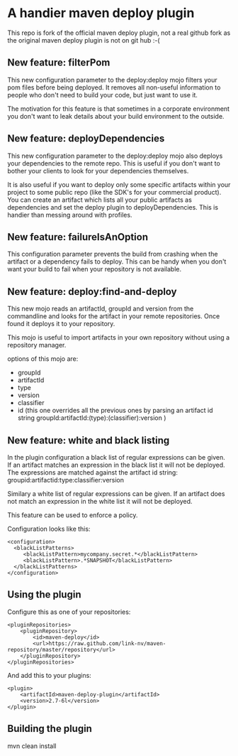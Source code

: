 A handier maven deploy plugin
=============================

This repo is fork of the official maven deploy plugin, not a real github fork as the original maven deploy plugin is not on git hub :-(

New feature: filterPom
----------------------

This new configuration parameter to the deploy:deploy mojo filters your pom files before being deployed. It removes all non-useful information to people who don't need to build your code, but just want to use it. 

The motivation for this feature is that sometimes in a corporate environment you don't want to leak details about your build environment to the outside.

New feature: deployDependencies
-------------------------------

This new configuration parameter to the deploy:deploy mojo also deploys your dependencies to the remote repo. This is useful if you don't want to bother your clients to look for your dependencies themselves.

It is also useful if you want to deploy only some specific artifacts within your project to some public repo (like the SDK's for your commercial product). You can create an artifact which lists all your public artifacts as dependencies and set the deploy plugin to deployDependencies. This is handier than messing around with profiles.

New feature: failureIsAnOption
------------------------------

This configuration parameter prevents the build from crashing when the artifact or a dependency fails to deploy. This can be handy when you don't want your build to fail when your repository is not available. 

New feature: deploy:find-and-deploy
-----------------------------------

This new mojo reads an artifactId, groupId and version from the commandline and looks for the artifact in your remote repositories. Once found it deploys it to your repository.

This mojo is useful to import artifacts in your own repository without using a repository manager.

options of this mojo are:

*    groupId
*    artifactId
*    type
*    version
*    classifier
*    id (this one overrides all the previous ones by parsing an artifact id string groupId:artifactId:(type):(classifier):version ) 

New feature: white and black listing
------------------------------------
In the plugin configuration a black list of regular expressions can be given. If an artifact matches an expression in the black list it will not be deployed. The expressions are matched against the artifact id string: groupid:artifactid:type:classifier:version

Similary a white list of regular expressions can be given. If an artifact does not match an expression in the white list it will not be deployed.

This feature can be used to enforce a policy.

Configuration looks like this:

    <configuration>
      <blackListPatterns>
         <blackListPattern>mycompany.secret.*</blackListPattern>
         <blackListPattern>.*SNAPSHOT</blackListPattern>
      </blackListPatterns>
    </configuration>

Using the plugin
----------------
Configure this as one of your repositories:

    <pluginRepositories>
        <pluginRepository>
            <id>maven-deploy</id>
            <url>https://raw.github.com/link-nv/maven-repository/master/repository</url>
        </pluginRepository>
    </pluginRepositories>

And add this to your plugins:

    <plugin>
        <artifactId>maven-deploy-plugin</artifactId>
        <version>2.7-6l</version>
    </plugin>


Building the plugin
-------------------
mvn clean install
